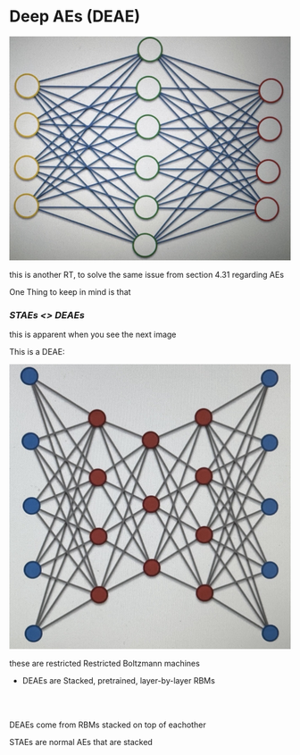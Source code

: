 # Deep AEs (DEAE)

![AE](./4.31.2.jpg)

this is another RT, to solve the same issue from section 4.31 regarding AEs

One Thing to keep in mind is that

### _STAEs <> DEAEs_

this is apparent when you see the next image

This is a DEAE:

![DEAE](./4.36.1.jpg)

these are restricted Restricted Boltzmann machines

- DEAEs are Stacked, pretrained, layer-by-layer RBMs

<br><br>

DEAEs come from RBMs stacked on top of eachother

STAEs are normal AEs that are stacked
